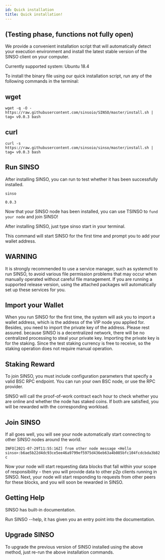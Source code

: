 ```yaml
---
id: Quick installation
title: Quick installation!
---
```


## (Testing phase, functions not fully open)

We provide a convenient installation script that will automatically detect your execution environment and install the latest stable version of the SINSO client on your computer.

Currently supported system: Ubuntu 18.4

To install the binary file using our quick installation script, run any of the following commands in the terminal:

## wget

`wget -q -O - https://raw.githubusercontent.com/sinsoio/SINSO/master/install.sh | tag= v0.0.3 bash `

## curl

`curl -s https://raw.githubusercontent.com/sinsoio/sinso/master/install.sh | tag= v0.0.3 bash `

## Run SINSO

After installing SINSO, you can run to test whether it has been successfully installed.

`sinso`

`0.0.3`

Now that your SINSO node has been installed, you can use TSINSO to `fund your node` and join SINSO!

After installing SINSO, just type sinso start in your terminal.

This command will start SINSO for the first time and prompt
you to add your wallet address.

## WARNING

It is strongly recommended to use a service manager, such as systemctl to run SINSO, to avoid various file permission problems that may occur when manually operated without careful file management. If you are running a supported release version, using the attached packages will automatically set up these services for you.

## Import your Wallet

When you run SINSO for the first time, the system will ask you to import a wallet address, which is the address of the VIP node you applied for. Besides, you need to import the private key of the address. Please rest assured. because SINSO is a decentralized network, there will be no centralized processing to steal your private key. Importing the private key is for the staking. Since the test staking currency is free to receive, so the staking operation does not require manual operation.

## Staking Reward

To join SINSO, you must include configuration parameters that specify a valid BSC RPC endpoint. You can run your own BSC node, or use the RPC provider.

SINSO will call the proof-of-work contract each hour to check whether you are online and whether the node has staked coins. If both are satisfied, you will be rewarded with the corresponding workload.

## Join SINSO

If all goes well, you will see your node automatically start connecting to other SINSO nodes around the world.

`INFO[2021-07-29T11:55:16Z] from other node message <Hello sinso>:b6ae5b22d4dc93ce5ee46a9799ef5975d436eb63a4b085bfc104fcdcbda3b82c`

Now your node will start requesting data blocks that fall within your scope of responsibility - then you will provide data to other p2p clients running in SINSO. Next, your node will start responding to requests from other peers for these blocks, and you will soon be rewarded in SINSO.

## Getting Help

SINSO has built-in documentation.

Run SINSO --help, it has given you an entry point into the documentation.

## Upgrade SINSO

To upgrade the previous version of SINSO installed using the above method, just re-run the above installation commands.
